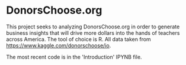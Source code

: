 # DonorsChoose.org

This project seeks to analyzing DonorsChoose.org in order to generate business insights that will drive more dollars into the hands of teachers across America. The tool of choice is R. All data taken from https://www.kaggle.com/donorschoose/io.

The most recent code is in the 'Introduction' IPYNB file.